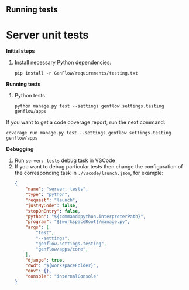## Running tests

# Server unit tests

**Initial steps**
1. Install necessary Python dependencies:
   ```
   pip install -r GenFlow/requirements/testing.txt
   ```

**Running tests**
1. Python tests
   ```
   python manage.py test --settings genflow.settings.testing genflow/apps
   ```

If you want to get a code coverage report, run the next command:
   ```
   coverage run manage.py test --settings genflow.settings.testing genflow/apps
   ```

**Debugging**
1. Run `server: tests` debug task in VSCode
1. If you want to debug particular tests then change the configuration
of the corresponding task in `./vscode/launch.json`, for example:
   ```json
   {
       "name": "server: tests",
       "type": "python",
       "request": "launch",
       "justMyCode": false,
       "stopOnEntry": false,
       "python": "${command:python.interpreterPath}",
       "program": "${workspaceRoot}/manage.py",
       "args": [
           "test",
           "--settings",
           "genflow.settings.testing",
           "genflow/apps/core",
       ],
       "django": true,
       "cwd": "${workspaceFolder}",
       "env": {},
       "console": "internalConsole"
   }
   ```
